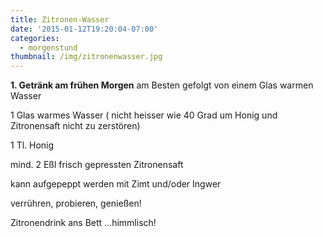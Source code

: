 ```yaml
---
title: Zitronen-Wasser
date: '2015-01-12T19:20:04-07:00'
categories:
  - morgenstund
thumbnail: /img/zitronenwasser.jpg
---
```

**1. Getränk am frühen Morgen** am Besten gefolgt von einem Glas warmen Wasser

1 Glas warmes Wasser ( nicht heisser wie 40 Grad um Honig und Zitronensaft nicht zu zerstören)

1 Tl. Honig

mind. 2 Eßl frisch gepressten Zitronensaft 

kann aufgepeppt werden mit Zimt und/oder Ingwer

verrühren, probieren, genießen!

 Zitronendrink ans Bett ...himmlisch!
